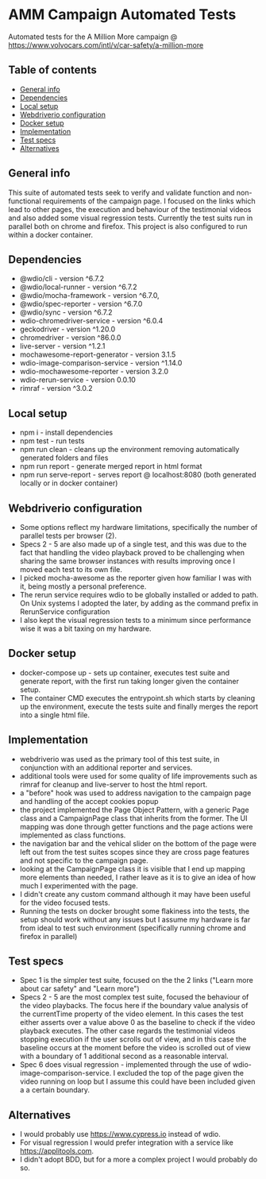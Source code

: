 # AMM Campaign Automated Tests

Automated tests for the A Million More campaign @ https://www.volvocars.com/intl/v/car-safety/a-million-more

## Table of contents

- [General info](#general-info)
- [Dependencies](#dependencies)
- [Local setup](#local-setup)
- [Webdriverio configuration](#webdriverio-configuration)
- [Docker setup](#docker-setup)
- [Implementation](#implementation)
- [Test specs](#test-specs)
- [Alternatives](#alternatives)

## General info

This suite of automated tests seek to verify and validate function and non-functional requirements of the campaign page. I focused on the links which lead to other pages, the execution and behaviour of the testimonial videos and also added some visual regression tests. Currently the test suits run in parallel both on chrome and firefox. This project is also configured to run within a docker container.

## Dependencies

- @wdio/cli - version ^6.7.2
- @wdio/local-runner - version ^6.7.2
- @wdio/mocha-framework - version ^6.7.0,
- @wdio/spec-reporter - version ^6.7.0
- @wdio/sync - version ^6.7.2
- wdio-chromedriver-service - version ^6.0.4
- geckodriver - version ^1.20.0
- chromedriver - version ^86.0.0
- live-server - version ^1.2.1
- mochawesome-report-generator - version 3.1.5
- wdio-image-comparison-service - version ^1.14.0
- wdio-mochawesome-reporter - version 3.2.0
- wdio-rerun-service - version 0.0.10
- rimraf - version ^3.0.2

## Local setup

- npm i - install dependencies
- npm test - run tests
- npm run clean - cleans up the environment removing automatically generated folders and files
- npm run report - generate merged report in html format
- npm run serve-report - serves report @ localhost:8080 (both generated locally or in docker container)

## Webdriverio configuration

- Some options reflect my hardware limitations, specifically the number of parallel tests per browser (2).
- Specs 2 - 5 are also made up of a single test, and this was due to the fact that handling the video playback proved to be challenging when sharing the same browser instances with results improving once I moved each test to its own file.
- I picked mocha-awesome as the reporter given how familiar I was with it, being mostly a personal preference.
- The rerun service requires wdio to be globally installed or added to path. On Unix systems I adopted the later, by adding as the command prefix in RerunService configuration
- I also kept the visual regression tests to a minimum since performance wise it was a bit taxing on my hardware.

## Docker setup

- docker-compose up - sets up container, executes test suite and generate report, with the first run taking longer given the container setup.
- The container CMD executes the entrypoint.sh which starts by cleaning up the environment, execute the tests suite and finally merges the report into a single html file.

## Implementation

- webdriverio was used as the primary tool of this test suite, in conjunction with an additional reporter and services.
- additional tools were used for some quality of life improvements such as rimraf for cleanup and live-server to host the html report.
- a "before" hook was used to address navigation to the campaign page and handling of the accept cookies popup
- the project implemented the Page Object Pattern, with a generic Page class and a CampaignPage class that inherits from the former. The UI mapping was done through getter functions and the page actions were implemented as class functions.
- the navigation bar and the vehical slider on the bottom of the page were left out from the test suites scopes since they are cross page features and not specific to the campaign page.
- looking at the CampaignPage class it is visible that I end up mapping more elements than needed, I rather leave as it is to give an idea of how much I experimented with the page.
- I didn't create any custom command although it may have been useful for the video focused tests.
- Running the tests on docker brought some flakiness into the tests, the setup should work without any issues but I assume my hardware is far from ideal to test such environment (specifically running chrome and firefox in parallel)

## Test specs

- Spec 1 is the simpler test suite, focused on the the 2 links ("Learn more about car safety" and "Learn more")
- Specs 2 - 5 are the most complex test suite, focused the behaviour of the video playbacks. The focus here if the boundary value analysis of the currentTime property of the video element. In this cases the test either asserts over a value above 0 as the baseline to check if the video playback executes. The other case regards the testimonial videos stopping execution if the user scrolls out of view, and in this case the baseline occurs at the moment before the video is scrolled out of view with a boundary of 1 additional second as a reasonable interval.
- Spec 6 does visual regression - implemented through the use of wdio-image-comparison-service. I excluded the top of the page given the video running on loop but I assume this could have been included given a a certain boundary.

## Alternatives

- I would probably use https://www.cypress.io instead of wdio.
- For visual regression I would prefer integration with a service like https://applitools.com.
- I didn't adopt BDD, but for a more a complex project I would probably do so.
